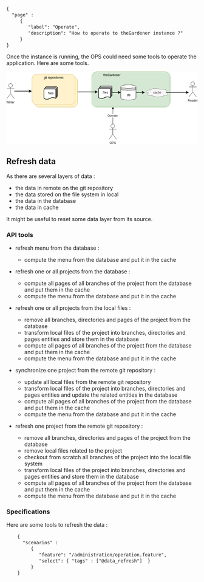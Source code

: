 ```thegardener
{
  "page" :
     {
        "label": "Operate",
        "description": "How to operate to theGardener instance ?"
     }
}
```

Once the instance is running, the OPS could need some tools to operate the application. Here are some tools. 

![Roles](../assets/images/theGardener_role_ops_operate.png)



## Refresh data  

As there are several layers of data :
- the data in remote on the git repository
- the data stored on the file system in local
- the data in the database
- the data in cache

It might be useful to reset some data layer from its source. 

### API tools

- refresh menu from the database :

   - compute the menu from the database and put it in the cache
   
- refresh one or all projects from the database :

   - compute all pages of all branches of the project from the database and put them in the cache 
   - compute the menu from the database and put it in the cache   

- refresh one or all projects from the local files :

   - remove all branches, directories and pages of the project from the database
   - transform local files of the project into branches, directories and pages entities and store them in the database  
   - compute all pages of all branches of the project from the database and put them in the cache  
   - compute the menu from the database and put it in the cache   

- synchronize one project from the remote git repository :

   - update all local files from the remote git repository
   - transform local files of the project into branches, directories and pages entities and update the related entities in the database  
   - compute all pages of all branches of the project from the database and put them in the cache  
   - compute the menu from the database and put it in the cache   

- refresh one project from the remote git repository :

   - remove all branches, directories and pages of the project from the database
   - remove local files related to the project
   - checkout from scratch all branches of the project into the local file system
   - transform local files of the project into branches, directories and pages entities and store them in the database  
   - compute all pages of all branches of the project from the database and put them in the cache  
   - compute the menu from the database and put it in the cache   
 

### Specifications  
Here are some tools to refresh the data :

```thegardener
    {
      "scenarios" : 
         {
            "feature": "/administration/operation.feature",
            "select": { "tags" : ["@data_refresh"]  }
         }
    }
```